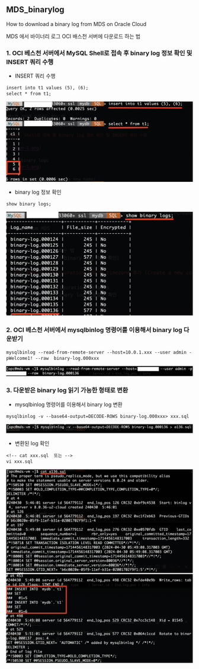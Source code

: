 ## MDS_binarylog
How to download a binary log from MDS on Oracle Cloud

MDS 에서 바이너리 로그 OCI 배스천 서버에 다운로드 하는 법

### 1. OCI 베스천 서버에서 MySQL Shell로 접속 후 binary log 정보 확인 및 INSERT 쿼리 수행
- INSERT 쿼리 수행 


```
insert into t1 values (5), (6);
select * from t1;
```
![alt text](/img/image-2.png)

- binary log 정보 확인 


```
show binary logs;
```
![chek binary log file](/img/image-3.png)


### 2. OCI 베스천 서버에서 mysqlbinlog 명령어를 이용해서  binary log 다운받기


```
mysqlbinlog --read-from-remote-server --host=10.0.1.xxx --user admin -pWelcome1! --raw  binary-log.000xxx
```
![download binlog](/img/image-4.png)

### 3. 다운받은 binary log 읽기 가능한 형태로 변환
- mysqlbinlog 명령어를 이용해서 binary log 변환


```
mysqlbinlog -v --base64-output=DECODE-ROWS binary-log.000xxx> xxx.sql
```
![change to a readable format](/img/image-5.png)

- 변환된 log 확인


```
<!-- cat xxx.sql  또는 -->
vi xxx.sql 
```
![01log](/img/image-6.png)
![02log](/img/image-7.png)
